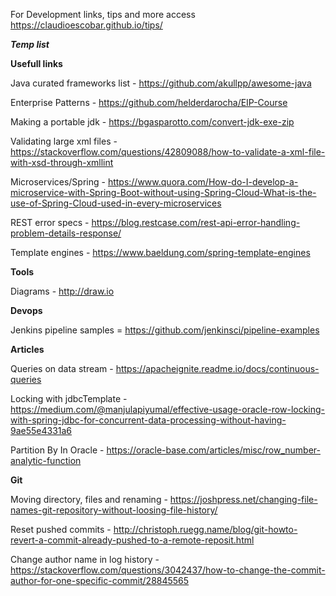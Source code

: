 For Development links, tips and more access https://claudioescobar.github.io/tips/

***Temp list***

**Usefull links**

Java curated frameworks list - https://github.com/akullpp/awesome-java

Enterprise Patterns - https://github.com/helderdarocha/EIP-Course

Making a portable jdk - https://bgasparotto.com/convert-jdk-exe-zip

Validating large xml files - https://stackoverflow.com/questions/42809088/how-to-validate-a-xml-file-with-xsd-through-xmllint

Microservices/Spring - https://www.quora.com/How-do-I-develop-a-microservice-with-Spring-Boot-without-using-Spring-Cloud-What-is-the-use-of-Spring-Cloud-used-in-every-microservices

REST error specs - https://blog.restcase.com/rest-api-error-handling-problem-details-response/

Template engines - https://www.baeldung.com/spring-template-engines

**Tools**

Diagrams - http://draw.io

**Devops**

Jenkins pipeline samples = https://github.com/jenkinsci/pipeline-examples

**Articles**

Queries on data stream - https://apacheignite.readme.io/docs/continuous-queries

Locking with jdbcTemplate - https://medium.com/@manjulapiyumal/effective-usage-oracle-row-locking-with-spring-jdbc-for-concurrent-data-processing-without-having-9ae55e4331a6

Partition By In Oracle - https://oracle-base.com/articles/misc/row_number-analytic-function

**Git**

Moving directory, files and renaming - https://joshpress.net/changing-file-names-git-repository-without-loosing-file-history/

Reset pushed commits - http://christoph.ruegg.name/blog/git-howto-revert-a-commit-already-pushed-to-a-remote-reposit.html

Change author name in log history - https://stackoverflow.com/questions/3042437/how-to-change-the-commit-author-for-one-specific-commit/28845565
